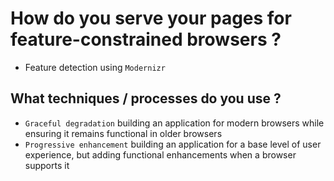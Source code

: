 # How do you serve your pages for feature-constrained browsers ?
 - Feature detection using `Modernizr`

## What techniques / processes do you use ?
 - `Graceful degradation` building an application for modern browsers while ensuring it remains functional in older browsers
 - `Progressive enhancement` building an application for a base level of user experience, but adding functional enhancements when a browser supports it

